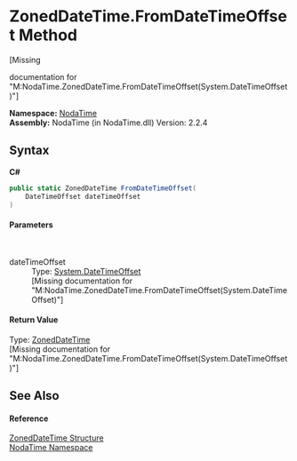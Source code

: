 # ZonedDateTime.FromDateTimeOffset Method 
 

\[Missing <summary> documentation for "M:NodaTime.ZonedDateTime.FromDateTimeOffset(System.DateTimeOffset)"\]

**Namespace:**&nbsp;<a href="N_NodaTime">NodaTime</a><br />**Assembly:**&nbsp;NodaTime (in NodaTime.dll) Version: 2.2.4

## Syntax

**C#**<br />
``` C#
public static ZonedDateTime FromDateTimeOffset(
	DateTimeOffset dateTimeOffset
)
```


#### Parameters
&nbsp;<dl><dt>dateTimeOffset</dt><dd>Type: <a href="http://msdn2.microsoft.com/en-us/library/bb341783" target="_blank">System.DateTimeOffset</a><br />\[Missing <param name="dateTimeOffset"/> documentation for "M:NodaTime.ZonedDateTime.FromDateTimeOffset(System.DateTimeOffset)"\]</dd></dl>

#### Return Value
Type: <a href="T_NodaTime_ZonedDateTime">ZonedDateTime</a><br />\[Missing <returns> documentation for "M:NodaTime.ZonedDateTime.FromDateTimeOffset(System.DateTimeOffset)"\]

## See Also


#### Reference
<a href="T_NodaTime_ZonedDateTime">ZonedDateTime Structure</a><br /><a href="N_NodaTime">NodaTime Namespace</a><br />